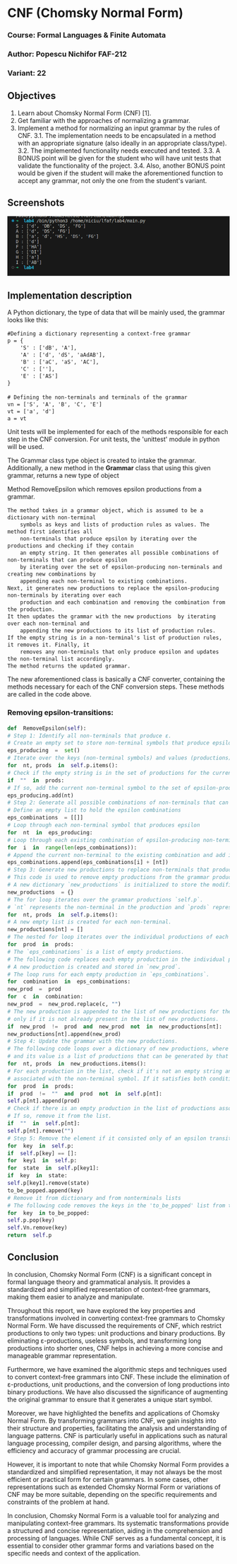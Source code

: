 
# CNF (Chomsky Normal Form)
### Course: Formal Languages & Finite Automata
### Author: Popescu Nichifor FAF-212
### Variant: 22
## Objectives
1.  Learn about Chomsky Normal Form (CNF) [1].
2.  Get familiar with the approaches of normalizing a grammar.
3.  Implement a method for normalizing an input grammar by the rules of CNF.
    3.1.  The implementation needs to be encapsulated in a method with an appropriate signature (also ideally in an appropriate class/type).
    3.2.  The implemented functionality needs executed and tested.
    3.3.  A BONUS point will be given for the student who will have unit tests that validate the functionality of the project.
    3.4.  Also, another BONUS point would be given if the student will make the aforementioned function to accept any grammar, not only the one from the student's variant.

## Screenshots
![Rezults](/images/img3.png "Rezults")

## Implementation description
A Python dictionary, the type of data that will be mainly used, the grammar looks like this:
```
#Defining a dictionary representing a context-free grammar
p = {
    'S' : ['dB', 'A'],
    'A' : ['d', 'dS', 'aAdAB'],
    'B' : ['aC', 'aS', 'AC'],
    'C' : [''],
    'E' : ['AS']
}

# Defining the non-terminals and terminals of the grammar
vn = ['S', 'A', 'B', 'C', 'E']
vt = ['a', 'd']
a = vt
```
Unit tests will be implemented for each of the methods responsible for each step in the CNF conversion. For unit tests, the 'unittest' module in python will be used.


The Grammar class type object is created to intake the grammar.
Additionally, a new method in the  **Grammar**  class that using this given grammar, returns a new type of object

Method RemoveEpsilon which removes epsilon productions from a grammar.

```
The method takes in a grammar object, which is assumed to be a dictionary with non-terminal 
    symbols as keys and lists of production rules as values. The method first identifies all 
    non-terminals that produce epsilon by iterating over the productions and checking if they contain 
    an empty string. It then generates all possible combinations of non-terminals that can produce epsilon 
    by iterating over the set of epsilon-producing non-terminals and creating new combinations by 
    appending each non-terminal to existing combinations. 
Next, it generates new productions to replace the epsilon-producing non-terminals by iterating over each 
    production and each combination and removing the combination from the production. 
It then updates the grammar with the new productions  by iterating over each non-terminal and 
    appending the new productions to its list of production rules. 
If the empty string is in a non-terminal's list of production rules, it removes it. Finally, it 
    removes any non-terminals that only produce epsilon and updates the non-terminal list accordingly. 
The method returns the updated grammar.
```
The new aforementioned class is basically a CNF converter, containing the methods necessary for each of the CNF conversion steps. These methods are called in the code above.

### Removing epsilon-transitions:
``` py
def  RemoveEpsilon(self):
# Step 1: Identify all non-terminals that produce ε.
# Create an empty set to store non-terminal symbols that produce epsilon (empty string)
eps_producing  =  set()
# Iterate over the keys (non-terminal symbols) and values (productions) of self.p dictionary
for  nt, prods  in  self.p.items():
# Check if the empty string is in the set of productions for the current non-terminal symbol
if  ""  in  prods:
# If so, add the current non-terminal symbol to the set of epsilon-producing symbols
eps_producing.add(nt)
# Step 2: Generate all possible combinations of non-terminals that can produce ε.
# Define an empty list to hold the epsilon combinations
eps_combinations  = [[]]
# Loop through each non-terminal symbol that produces epsilon
for  nt  in  eps_producing:
# Loop through each existing combination of epsilon-producing non-terminals
for  i  in  range(len(eps_combinations)):
# Append the current non-terminal to the existing combination and add it to the list of combinations
eps_combinations.append(eps_combinations[i] + [nt])
# Step 3: Generate new productions to replace non-terminals that produce ε.
# This code is used to remove empty productions from the grammar productions.
# A new dictionary `new_productions` is initialized to store the modified productions.
new_productions  = {}
# The for loop iterates over the grammar productions `self.p`.
# `nt` represents the non-terminal in the production and `prods` represents its corresponding productions.
for  nt, prods  in  self.p.items():
# A new empty list is created for each non-terminal.
new_productions[nt] = []
# The nested for loop iterates over the individual productions of each non-terminal.
for  prod  in  prods:
# The `eps_combinations` is a list of empty productions.
# The following code replaces each empty production in the individual production with an empty string.
# A new production is created and stored in `new_prod`.
# The loop runs for each empty production in `eps_combinations`.
for  combination  in  eps_combinations:
new_prod  =  prod
for  c  in  combination:
new_prod  =  new_prod.replace(c, "")
# The new production is appended to the list of new productions for the current non-terminal
# only if it is not already present in the list of new productions.
if  new_prod  !=  prod  and  new_prod  not  in  new_productions[nt]:
new_productions[nt].append(new_prod) 
# Step 4: Update the grammar with the new productions.
# The following code loops over a dictionary of new productions, where each key represents a non-terminal symbol
# and its value is a list of productions that can be generated by that symbol.
for  nt, prods  in  new_productions.items():
# For each production in the list, check if it's not an empty string and not already in the list of productions
# associated with the non-terminal symbol. If it satisfies both conditions, append the production to the list.
for  prod  in  prods:
if  prod  !=  ""  and  prod  not  in  self.p[nt]:
self.p[nt].append(prod)
# Check if there is an empty production in the list of productions associated with the non-terminal symbol.
# If so, remove it from the list.
if  ""  in  self.p[nt]:
self.p[nt].remove("")
# Step 5: Remove the element if it consisted only of an epsilon transition
for  key  in  self.p:
if  self.p[key] == []:
for  key1  in  self.p:
for  state  in  self.p[key1]:
if  key  in  state:
self.p[key1].remove(state)
to_be_popped.append(key)
# Remove it from dictionary and from nonterminals lists
# The following code removes the keys in the 'to_be_popped' list from the dictionary 'self.p' and also removes them from the list 'self.Vn'. Finally, it returns the modified dictionary 'self.p'.
for  key  in to_be_popped:
self.p.pop(key)
self.Vn.remove(key)
return  self.p
```
## Conclusion
In conclusion, Chomsky Normal Form (CNF) is a significant concept in formal language theory and grammatical analysis. It provides a standardized and simplified representation of context-free grammars, making them easier to analyze and manipulate.

Throughout this report, we have explored the key properties and transformations involved in converting context-free grammars to Chomsky Normal Form. We have discussed the requirements of CNF, which restrict productions to only two types: unit productions and binary productions. By eliminating ε-productions, useless symbols, and transforming long productions into shorter ones, CNF helps in achieving a more concise and manageable grammar representation.

Furthermore, we have examined the algorithmic steps and techniques used to convert context-free grammars into CNF. These include the elimination of ε-productions, unit productions, and the conversion of long productions into binary productions. We have also discussed the significance of augmenting the original grammar to ensure that it generates a unique start symbol.

Moreover, we have highlighted the benefits and applications of Chomsky Normal Form. By transforming grammars into CNF, we gain insights into their structure and properties, facilitating the analysis and understanding of language patterns. CNF is particularly useful in applications such as natural language processing, compiler design, and parsing algorithms, where the efficiency and accuracy of grammar processing are crucial.

However, it is important to note that while Chomsky Normal Form provides a standardized and simplified representation, it may not always be the most efficient or practical form for certain grammars. In some cases, other representations such as extended Chomsky Normal Form or variations of CNF may be more suitable, depending on the specific requirements and constraints of the problem at hand.

In conclusion, Chomsky Normal Form is a valuable tool for analyzing and manipulating context-free grammars. Its systematic transformations provide a structured and concise representation, aiding in the comprehension and processing of languages. While CNF serves as a fundamental concept, it is essential to consider other grammar forms and variations based on the specific needs and context of the application.
